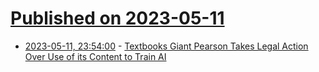 # [Published on 2023-05-11](index.md)

* [2023-05-11, 23:54:00](https://soylentnews.org/article.pl?sid=23/05/11/0235257&from=rss) - [Textbooks Giant Pearson Takes Legal Action Over Use of its Content to Train AI](https://soylentnews.org/article.pl?sid=23/05/11/0235257&from=rss)
